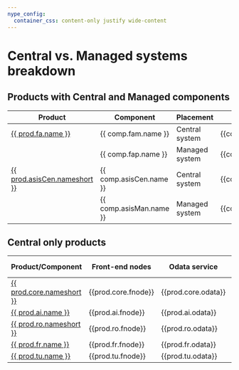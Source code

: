 ```yaml
---
nype_config:
  container_css: content-only justify wide-content
---
```


# Central vs. Managed systems breakdown

## Products with Central and Managed components

| Product  |Component                                             | Placement         | Front-end nodes      | Odata service | Authorization role | Description  | 
| -- |-------------------------------------------------------|-------------------|----------------------|---------------|--------------------|-----|
| [{{ prod.fa.name }}](https://help.fioriappsusage.org) | {{ comp.fam.name }} | Central system | {{comp.fam.fnode}} | {{comp.fam.odata}} | {{comp.fam.ro}} | {{comp.fam.desc}} |
|                                                       | {{ comp.fap.name }} | Managed system | {{comp.fap.fnode}} | {{comp.fap.odata}} | {{comp.fap.ro}} | {{comp.fap.desc}} |
| [{{ prod.asisCen.nameshort }}](../asis/SPS02/main.md) | {{ comp.asisCen.name }} | Central system | {{comp.asisCen.fnode}} | {{comp.asisCen.odata}} | {{comp.asisCen.ro}}| {{comp.asisCen.desc}} |
|                                                       | {{ comp.asisMan.name }} | Managed system | {{comp.asisMan.fnode}} | {{comp.asisMan.odata}} | {{comp.asisMan.ro}}| {{comp.asisMan.desc}} |


## Central only products   

| Product/Component                                          | Front-end nodes      | Odata service | Authorization role | Description    | 
|----------------------------------------------------|----------------------|---------------|-----------|---------|
| [{{ prod.core.nameshort }}](../core/SPS03/main.md)    | {{prod.core.fnode}} | {{prod.core.odata}} | {{prod.core.ro}} | {{prod.core.desc}} |
| [{{ prod.ai.name }}](../ai/FPS01/main.md)             | {{prod.ai.fnode}} | {{prod.ai.odata}}| {{prod.ai.ro}} | {{ prod.ai.desc }} |
| [{{ prod.ro.nameshort }}](../ro/FPS01/main.md)        | {{prod.ro.fnode}} | {{prod.ro.odata}}| {{prod.ro.ro}} | {{prod.ro.desc}} |
| [{{ prod.fr.name }}](https://fioriroletesting.com)        | {{prod.fr.fnode}} | {{prod.fr.odata}}| {{prod.fr.ro}} | {{prod.fr.desc}} |
| [{{ prod.tu.name }}](../sap-fiori-test-users/overview.md) | {{prod.tu.fnode}} | {{prod.tu.odata}}| {{prod.tu.ro}} | {{ prod.tu.desc }}     
